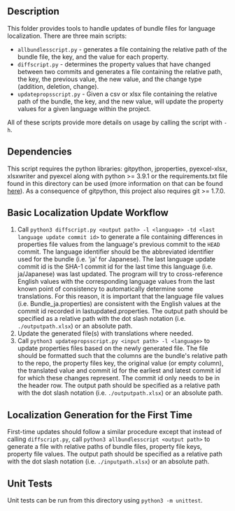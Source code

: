 ## Description

This folder provides tools to handle updates of bundle files for language localization.  There are three main scripts:
- `allbundlesscript.py` - generates a file containing the relative path of the bundle file, the key, and the value for each property.
- `diffscript.py` - determines the property values that have changed between two commits and generates a file containing the relative path, the key, the previous value, the new value, and the change type (addition, deletion, change).
- `updatepropsscript.py` - Given a csv or xlsx file containing the relative path of the bundle, the key, and the new value, will update the property values for a given language within the project.

All of these scripts provide more details on usage by calling the script with `-h`. 

## Dependencies

This script requires the python libraries: gitpython, jproperties, pyexcel-xlsx, xlsxwriter and pyexcel along with python >= 3.9.1 or the requirements.txt file found in this directory can be used (more information on that can be found [here](https://packaging.python.org/guides/installing-using-pip-and-virtual-environments/#using-requirements-files)).  As a consequence of gitpython, this project also requires git >= 1.7.0.

## Basic Localization Update Workflow

1. Call `python3 diffscript.py <output path> -l <language> -td <last language update commit id>` to generate a file containing differences in properties file values from the language's previous commit to the `HEAD` commit.  The language identifier should be the abbreviated identifier used for the bundle (i.e. 'ja' for Japanese).  The last language update commit id is the SHA-1 commit id for the last time this language (i.e. ja/Japanese) was last updated.  The program will try to cross-reference English values with the corresponding language values from the last known point of consistency to automatically determine some translations.  For this reason, it is important that the language file values (i.e. Bundle_ja.properties) are consistent with the English values at the commit id recorded in lastupdated.properties. The output path should be specified as a relative path with the dot slash notation (i.e. `./outputpath.xlsx`) or an absolute path.
2. Update the generated file(s) with translations where needed.
3. Call `python3 updatepropsscript.py <input path> -l <language>` to update properties files based on the newly generated file.  The file should be formatted such that the columns are the bundle's relative path to the repo, the property files key, the original value (or empty column), the translated value and commit id for the earliest and latest commit id for which these changes represent.  The commit id only needs to be in the header row.  The output path should be specified as a relative path with the dot slash notation (i.e. `./outputpath.xlsx`) or an absolute path.

## Localization Generation for the First Time
First-time updates should follow a similar procedure except that instead of calling `diffscript.py`, call `python3 allbundlesscript <output path>` to generate a file with relative paths of bundle files, property file keys, property file values.  The output path should be specified as a relative path with the dot slash notation (i.e. `./inputpath.xlsx`) or an absolute path.

## Unit Tests
Unit tests can be run from this directory using `python3 -m unittest`.
